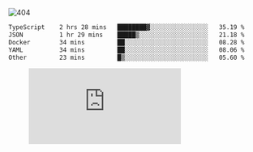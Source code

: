 ![404](https://user-images.githubusercontent.com/378023/89412096-6f759d80-d761-11ea-8c57-84b30ef3f2b1.png)

<!--START_SECTION:waka-->

```txt
TypeScript    2 hrs 28 mins   ████████▓░░░░░░░░░░░░░░░░   35.19 %
JSON          1 hr 29 mins    █████▒░░░░░░░░░░░░░░░░░░░   21.18 %
Docker        34 mins         ██░░░░░░░░░░░░░░░░░░░░░░░   08.28 %
YAML          34 mins         ██░░░░░░░░░░░░░░░░░░░░░░░   08.06 %
Other         23 mins         █▒░░░░░░░░░░░░░░░░░░░░░░░   05.60 %
```

<!--END_SECTION:waka-->
<figure><embed src="https://wakatime.com/share/@018b853e-267a-435d-a858-33e2b098b9d7/f3c3aa68-553a-4373-a9f9-2d456f62f780.svg"></embed></figure>
